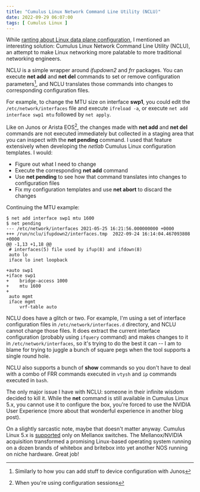 ```yaml
---
title: "Cumulus Linux Network Command Line Utility (NCLU)"
date: 2022-09-29 06:07:00
tags: [ Cumulus Linux ]
---
```

While [ranting about Linux data plane configuration](/2022/09/linux-data-plane-configuration/), I mentioned an interesting solution: Cumulus Linux Network Command Line Utility (NCLU), an attempt to make Linux networking more palatable to more traditional networking engineers.

NCLU is a simple wrapper around *ifupdown2* and *frr* packages. You can execute **net add** and **net del** commands to set or remove configuration parameters[^Junos], and NCLU translates those commands into changes to corresponding configuration files.
<!--more-->
[^Junos]: Similarly to how you can add stuff to device configuration with Junos

For example, to change the MTU size on interface **swp1**, you could edit the `/etc/network/interfaces` file and execute `ifreload -a`, or execute `net add interface swp1 mtu` followed by `net apply`.

Like on Junos or Arista EOS[^CS], the changes made with **net add** and **net del** commands are not executed immediately but collected in a staging area that you can inspect with the **net pending** command. I used that feature extensively when developing the *netlab* Cumulus Linux configuration templates. I would:

[^CS]: When you're using configuration sessions

* Figure out what I need to change
* Execute the corresponding **net add** command
* Use **net pending** to see how that command translates into changes to configuration files
* Fix my configuration templates and use **net abort** to discard the changes

Continuing the MTU example:

```
$ net add interface swp1 mtu 1600
$ net pending
--- /etc/network/interfaces	2021-05-25 16:21:56.000000000 +0000
+++ /run/nclu/ifupdown2/interfaces.tmp	2022-09-24 16:14:04.467093808 +0000
@@ -1,13 +1,18 @@
 # interfaces(5) file used by ifup(8) and ifdown(8)
 auto lo
 iface lo inet loopback

+auto swp1
+iface swp1
+    bridge-access 1000
+    mtu 1600
+
 auto mgmt
 iface mgmt
     vrf-table auto
```

NCLU does have a glitch or two. For example, I'm using a set of interface configuration files in `/etc/network/interfaces.d` directory, and NCLU cannot change those files. It does extract the current interface configuration (probably using `ifquery` command) and makes changes to it in `/etc/network/interfaces`, so it's trying to do the best it can -- I am to blame for trying to juggle a bunch of square pegs when the tool supports a single round hole.

NCLU also supports a bunch of **show** commands so you don't have to deal with a combo of FRR commands executed in `vtysh` and `ip` commands executed in `bash`.

The only major issue I have with NCLU: someone in their infinite wisdom decided to kill it. While the **net** command is still available in Cumulus Linux 5.x, you cannot use it to configure the box, you're forced to use the NVIDIA User Experience (more about that wonderful experience in another blog post).

On a slightly sarcastic note, maybe that doesn't matter anyway. Cumulus Linux 5.x is [supported](https://www.nvidia.com/en-us/networking/ethernet-switching/hardware-compatibility-list/) only on Mellanox switches. The Mellanox/NVIDIA acquisition transformed a promising Linux-based operating system running on a dozen brands of whitebox and britebox into yet another NOS running on niche hardware. Great job!
